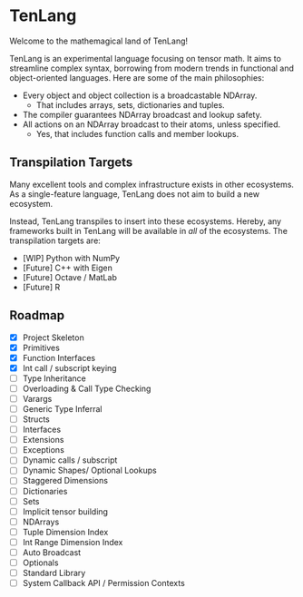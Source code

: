 # TenLang

Welcome to the mathemagical land of TenLang! 

TenLang is an experimental language focusing on tensor math. It aims to streamline complex syntax, borrowing from modern trends in functional and object-oriented languages. Here are some of the main philosophies:

- Every object and object collection is a broadcastable NDArray.
  - That includes arrays, sets, dictionaries and tuples.
- The compiler guarantees NDArray broadcast and lookup safety.
- All actions on an NDArray broadcast to their atoms, unless specified.
  - Yes, that includes function calls and member lookups.

## Transpilation Targets

Many excellent tools and complex infrastructure exists in other ecosystems. As a single-feature language, TenLang does not aim to build a new ecosystem.

Instead, TenLang transpiles to insert into these ecosystems. Hereby, any frameworks built in TenLang will be available in *all* of the ecosystems. The transpilation targets are:

* [WIP] Python with NumPy
* [Future] C++ with Eigen
* [Future] Octave / MatLab
* [Future] R

## Roadmap

- [x] Project Skeleton
- [x] Primitives
- [x] Function Interfaces
- [x] Int call / subscript keying
- [ ] Type Inheritance
- [ ] Overloading & Call Type Checking
- [ ] Varargs
- [ ] Generic Type Inferral
- [ ] Structs
- [ ] Interfaces
- [ ] Extensions
- [ ] Exceptions
- [ ] Dynamic calls / subscript
- [ ] Dynamic Shapes/ Optional Lookups
- [ ] Staggered Dimensions
- [ ] Dictionaries
- [ ] Sets
- [ ] Implicit tensor building
- [ ] NDArrays
- [ ] Tuple Dimension Index
- [ ] Int Range Dimension Index
- [ ] Auto Broadcast
- [ ] Optionals
- [ ] Standard Library
- [ ] System Callback API / Permission Contexts
